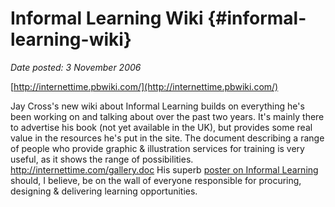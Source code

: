 # Informal Learning Wiki {#informal-learning-wiki}

_Date posted: 3 November 2006_

[http://internettime.pbwiki.com/](http://internettime.pbwiki.com/)

Jay Cross's new wiki about Informal Learning builds on everything he's been working on and talking about over the past two years. It's mainly there to advertise his book (not yet available in the UK), but provides some real value in the resources he's put in the site. The document describing a range of people who provide graphic & illustration services for training is very useful, as it shows the range of possibilities. http://internettime.com/gallery.doc His superb [poster on Informal Learning](http://www.jaycross.com/informal_book/poster.htm) should, I believe, be on the wall of everyone responsible for procuring, designing & delivering learning opportunities.